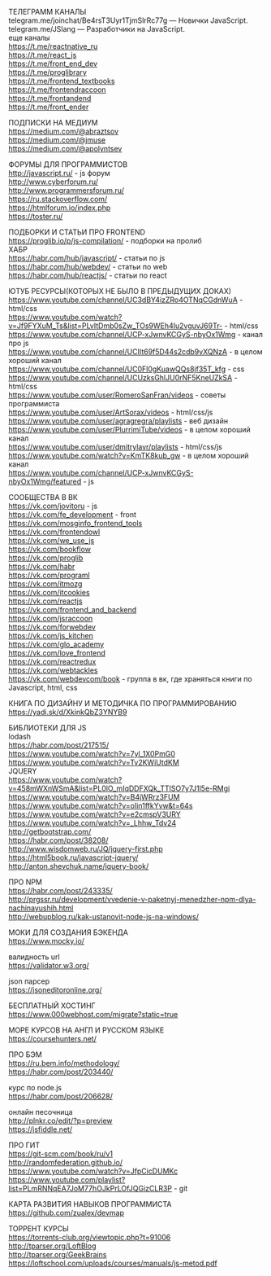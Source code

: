 ТЕЛЕГРАММ КАНАЛЫ</br>
telegram.me/joinchat/Be4rsT3Uyr1TjmSlrRc77g — Новички JavaScript.</br>
telegram.me/JSlang — Разработчики на JavaScript.</br>
еще каналы</br>
https://t.me/reactnative_ru </br>
https://t.me/react_js </br>
https://t.me/front_end_dev </br>
https://t.me/proglibrary </br>
https://t.me/frontend_textbooks </br>
https://t.me/frontendraccoon </br>
https://t.me/frontandend </br>
https://t.me/front_ender </br>

ПОДПИСКИ НА МЕДИУМ</br>
https://medium.com/@abraztsov </br>
https://medium.com/@jmuse </br>
https://medium.com/@apolyntsev</br>

ФОРУМЫ ДЛЯ ПРОГРАММИСТОВ</br>
http://javascript.ru/ - js форум</br>
http://www.cyberforum.ru/</br>
http://www.programmersforum.ru/</br>
https://ru.stackoverflow.com/</br>
https://htmlforum.io/index.php</br>
https://toster.ru/</br>

ПОДБОРКИ И СТАТЬИ ПРО FRONTEND</br>
https://proglib.io/p/js-compilation/ - подборки на пролиб</br>
ХАБР</br>
https://habr.com/hub/javascript/ - статьи по js</br>
https://habr.com/hub/webdev/ - статьи по web</br>
https://habr.com/hub/reactjs/ - статьи по react</br>

ЮТУБ РЕСУРСЫ(КОТОРЫХ НЕ БЫЛО В ПРЕДЫДУЩИХ ДОКАХ)</br>
https://www.youtube.com/channel/UC3dBY4izZRo4OTNqCGdnWuA - html/css</br>
https://www.youtube.com/watch?v=Jf9FYXuM_Ts&list=PLvItDmb0sZw_TOs9WEh4Iu2vguvJ69Tr- - html/css</br>
https://www.youtube.com/channel/UCP-xJwnvKCGyS-nbyOx1Wmg - канал про js</br>
https://www.youtube.com/channel/UCIIt69f5D44s2cdb9vXQNzA - в целом хороший канал</br>
https://www.youtube.com/channel/UC0Fl0gKuawQQs8jf35T_kfg - css</br>
https://www.youtube.com/channel/UCUzksGhlJU0rNF5KneUZkSA - html/css</br>
https://www.youtube.com/user/RomeroSanFran/videos - советы программиста</br>
https://www.youtube.com/user/ArtSorax/videos - html/css/js</br>
https://www.youtube.com/user/agragregra/playlists - веб дизайн</br>
https://www.youtube.com/user/PlurrimiTube/videos - в целом хороший канал</br>
https://www.youtube.com/user/dmitrylavr/playlists - html/css/js</br>
https://www.youtube.com/watch?v=KmTK8kub_gw - в целом хороший канал</br>
https://www.youtube.com/channel/UCP-xJwnvKCGyS-nbyOx1Wmg/featured - js</br>

СООБЩЕСТВА В ВК</br>
https://vk.com/jovitoru - js </br>
https://vk.com/fe_development - front </br>
https://vk.com/mosginfo_frontend_tools </br>
https://vk.com/frontendowl </br>
https://vk.com/we_use_js </br>
https://vk.com/bookflow </br>
https://vk.com/proglib </br>
https://vk.com/habr </br>
https://vk.com/programl </br>
https://vk.com/itmozg </br>
https://vk.com/itcookies </br>
https://vk.com/reactjs </br>
https://vk.com/frontend_and_backend </br>
https://vk.com/jsraccoon </br>
https://vk.com/forwebdev </br>
https://vk.com/js_kitchen </br>
https://vk.com/glo_academy </br>
https://vk.com/love_frontend </br>
https://vk.com/reactredux </br>
https://vk.com/webtackles </br>
https://vk.com/webdevcom/book - группа в вк, где храняться книги по Javascript, html, css</br>


КНИГА ПО ДИЗАЙНУ И МЕТОДИЧКА ПО ПРОГРАММИРОВАНИЮ</br>
https://yadi.sk/d/XkinkQbZ3YNYB9</br>


БИБЛИОТЕКИ ДЛЯ JS</br>
lodash</br>
https://habr.com/post/217515/</br>
https://www.youtube.com/watch?v=7yl_1X0PmG0</br>
https://www.youtube.com/watch?v=Tv2KWiUtdKM </br>
JQUERY</br>
https://www.youtube.com/watch?v=458mWXnWSmA&list=PL0lO_mIqDDFXQk_TTlSO7y7J1l5e-RMgi</br>
https://www.youtube.com/watch?v=B4jWRrz3FUM</br>
https://www.youtube.com/watch?v=oIin1ffkYvw&t=64s</br>
https://www.youtube.com/watch?v=e2cmspV3URY</br>
https://www.youtube.com/watch?v=_Lhhw_Tdv24</br>
http://getbootstrap.com/</br>
https://habr.com/post/38208/</br>
http://www.wisdomweb.ru/JQ/jquery-first.php</br>
https://html5book.ru/javascript-jquery/</br>
http://anton.shevchuk.name/jquery-book/ </br>


ПРО NPM</br>
https://habr.com/post/243335/</br>
http://prgssr.ru/development/vvedenie-v-paketnyj-menedzher-npm-dlya-nachinayushih.html</br>
http://webupblog.ru/kak-ustanovit-node-js-na-windows/</br>

МОКИ ДЛЯ СОЗДАНИЯ БЭКЕНДА</br>
https://www.mocky.io/ </br>

валидность url</br>
https://validator.w3.org/</br>

json парсер </br>
https://jsoneditoronline.org/ </br>

БЕСПЛАТНЫЙ ХОСТИНГ</br>
https://www.000webhost.com/migrate?static=true</br>

МОРЕ КУРСОВ НА АНГЛ И РУССКОМ ЯЗЫКЕ</br>
https://coursehunters.net/</br>

ПРО БЭМ</br>
https://ru.bem.info/methodology/ </br>
https://habr.com/post/203440/</br>

курс по node.js</br>
https://habr.com/post/206628/</br>

онлайн песочница</br>
http://plnkr.co/edit/?p=preview</br>
https://jsfiddle.net/</br>

ПРО ГИТ</br>
https://git-scm.com/book/ru/v1</br>
http://randomfederation.github.io/</br>
https://www.youtube.com/watch?v=JfpCicDUMKc</br>
https://www.youtube.com/playlist?list=PLmRNNqEA7JoM77hOJkPrLOfJQGizCLR3P - git</br>

КАРТА РАЗВИТИЯ НАВЫКОВ ПРОГРАММИСТА</br>
https://github.com/zualex/devmap</br>

ТОРРЕНТ КУРСЫ</br>
https://torrents-club.org/viewtopic.php?t=91006</br>
http://tparser.org/LoftBlog</br>
http://tparser.org/GeekBrains</br>
https://loftschool.com/uploads/courses/manuals/js-metod.pdf</br>

